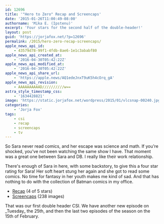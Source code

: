 ```yaml
---
id: 12696
title: '"Hero to Zero" Recap and Screencaps'
date: '2015-01-26T11:00:49-08:00'
authorname: 'Mika E. (Ipstenu)'
excerpt: 'Four stars for the second half of the double-header!'
layout: post
guid: 'https://jorjafox.net/?p=12696'
permalink: /2015/hero-zero-recap-screencaps/
apple_news_api_id:
    - 43579d78-99f1-4fdb-8ae6-1e1c3ababf80
apple_news_api_created_at:
    - '2016-04-30T05:42:22Z'
apple_news_api_modified_at:
    - '2016-04-30T05:42:22Z'
apple_news_api_share_url:
    - 'https://apple.news/AQ1edeJnxT9uK5h4cOrq_gA'
apple_news_api_revision:
    - AAAAAAAAAAD//////////w==
astra_style_timestamp_css:
    - '1634428821'
image: 'https://static.jorjafox.net/wordpress/2015/01/vlcsnap-00240.jpg'
categories:
    - 'Jorja Fox'
tags:
    - csi
    - recap
    - screencaps
    - tv
---
```


So Sara never read comics, and her escape was science and math. If you're shocked, you've not been watching the same show I have. That moment was a great one between Sara and DB. I really like their work relationship.

There's enough of Sara in here, with some backstory, to give this a four star rating for Sara! Her soft heart stung her again and she got to read some comics. No time for fantasy in her youth makes me kind of sad. And that has nothing to do with the collection of Batman comics in my office.
<ul>
 	<li><a href="https://jorjafox.net/wiki/Hero_to_Zero">Recap</a> (4 of 5 stars)</li>
 	<li><a href="https://jorjafox.net/gallery/tv/csi/season15/15-herozero/">Screencaps</a> (238 images)</li>
</ul>
That was our first double header CSI. We have another new episode on _Tuesday_ the 25th, and then the last two episodes of the season on the 15th of February.
